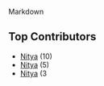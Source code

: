 Markdown
## Top Contributors

* [Nitya](https://github.com/palak) (10)
* [Nitya](https://github.com/john) (5)
* [Nitya](https://github.com/jane) (3
